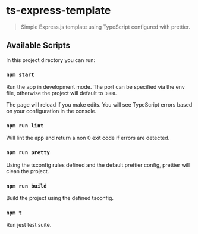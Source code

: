# ts-express-template
> Simple Express.js template using TypeScript configured with prettier.

## Available Scripts
In this project directory you can run:

### `npm start`
Run the app in development mode.
The port can be specified via the env file, otherwise the project will default to `3000`.

The page will reload if you make edits.
You will see TypeScript errors based on your configuration in the console.

### `npm run lint`
Will lint the app and return a non 0 exit code if errors are detected.

### `npm run pretty`
Using the tsconfig rules defined and the default prettier config, prettier will clean the project.

### `npm run build`
Build the project using the defined tsconfig.

### `npm t`
Run jest test suite.

